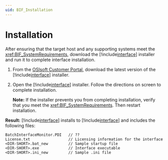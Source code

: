 ```yaml
---
uid: BIF_Installation
---
```


# Installation

After ensuring that the target host and any supporting systems meet the <xref:BIF_SystemRequirements>, download the [!include[interface](../includes/product-short.md)] installer and run it to complete interface installation.

1. From the [OSIsoft Customer Portal](https://customers.osisoft.com), download the latest version of the [!include[interface](../includes/product-short.md)] installer.

1. Open the [!include[interface](../includes/product-short.md)] installer. Follow the directions on screen to complete installation.

    **Note:** If the installer prevents you from completing installation, verify that you meet the <xref:BIF_SystemRequirements>. Then restart installation.

**Result:** [!include[interface](../includes/product-short.md)] installs to [!include[interface](../includes/product-path.md.md)] and includes the following files:

```text
BatchInterfaceMonitor.PDI   // ??
License.txt                 // Licensing information for the interface
<DIR-SHORT>.bat_new         // Sample startup file
<DIR-SHORT>.exe             // Interface executable
<DIR-SHORT>.ini_new         // Sample .ini file
```

